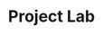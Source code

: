 ---
title: "Project Lab"
summary: "Experiments, tools, and prototypes from my learning and coding journey. Browse my side projects, experiments, and learning tools. These include practical tools like budgeting apps, game calculators, and AI-assisted helpers – built with React, Tailwind CSS, and Hugo."
---